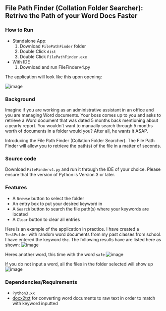 
## File Path Finder (Collation Folder Searcher): Retrive the Path of your Word Docs Faster

### How to Run
- Standalone App:
   1. Download `FilePathFinder` folder
   2. Double Click  `dist`
   3. Double Click `FilePathFinder.exe`
- With IDE
  1. Download and run FileFinderv4.py 
  
The application will look like this upon opening:

![image](https://user-images.githubusercontent.com/72810148/166083223-720924e9-bc79-48fd-9a75-9e76b60cb45f.png)
### Background 
Imagine if you are working as an administrative assistant in an office and you are managing Word documents. Your boss comes up to you and asks to retrieve a Word document that was dated 5 months back mentioning about a yearly report. You wouldn't want to manually search through 5 months worth of documents in a folder would you? After all, he wants it ASAP.

Introducing the File Path Finder (Collation Folder Searcher). The File Path Finder will allow you to retrieve the path(s) of the file in a matter of seconds.

### Source code
Download `FileFinderv4.py` and run it through the IDE of your choice. Please ensure that the version of Python is Version 3 or later.
### Features
- A `Browse` button to select the folder
- An entry box to put your desired keyword in
- A `Search` button to search the file path(s) where your keywords are located
- A `Clear` button to clear all entries 


Here is an example of the application in practice. I have created a `TestFolder` with random word documents from my past classes from school. I have entered the keyword `the`. The following results have are listed here as shown: 
![image](https://user-images.githubusercontent.com/72810148/166127065-fe1dbf57-a64a-48ea-86f7-fc53b6c5bf24.png)

Heres another word, this time with the word `safe`
![image](https://user-images.githubusercontent.com/72810148/166127079-693aabbd-70f8-47b7-94f9-ef7eaf78eefd.png)

If you do not input a word, all the files in the folder selected will show up
![image](https://user-images.githubusercontent.com/72810148/166127092-fd6fc875-84cc-49fc-9c99-2f2e8f992eb6.png)

### Dependencies/Requirements
- `Python3.xx`
- [docx2txt](https://github.com/ankushshah89/python-docx2txt) for converting word documents to raw text in order to match with keyword inputted
